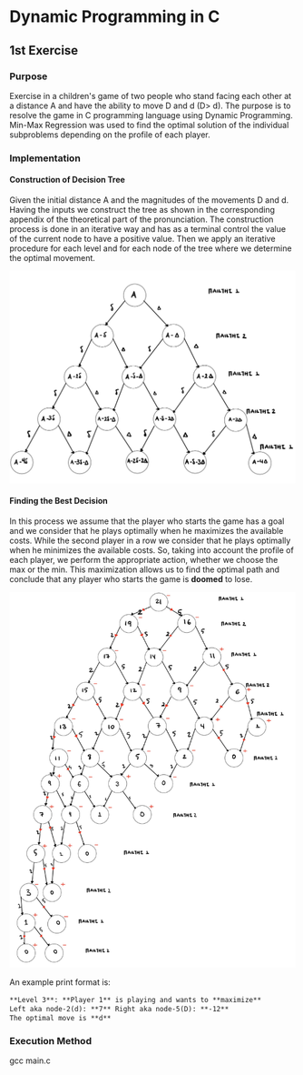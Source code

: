 # Dynamic Programming in C
## 1st Exercise
### Purpose
Exercise in a children's game of two people who stand facing each other at a distance A and have the ability to move D and d (D> d).
The purpose is to resolve the game in C programming language using Dynamic Programming.
Min-Max Regression was used to find the optimal solution of the individual subproblems depending on the profile of each player.
### Implementation
#### Construction of Decision Tree
Given the initial distance A and the magnitudes of the movements D and d.
Having the inputs we construct the tree as shown in the corresponding appendix of the theoretical part of the pronunciation.
The construction process is done in an iterative way and has as a terminal control the value of the current node to have a positive value.
Then we apply an iterative procedure for each level and for each node of the tree where we determine the optimal movement.

![](../Photos/photo.jpg "Photo1")

#### Finding the Best Decision
In this process we assume that the player who starts the game has a goal and we consider that he plays optimally when he maximizes the available costs.
While the second player in a row we consider that he plays optimally when he minimizes the available costs. So, taking into account the profile of each player,
we perform the appropriate action, whether we choose the max or the min. 
This maximization allows us to find the optimal path and conclude that any player who starts the game is **doomed** to lose.

![](../Photos/photo2.jpg "Photo2")

An example print format is:
```
**Level 3**: **Player 1** is playing and wants to **maximize**  
Left aka node-2(d): **7** Right aka node-5(D): **-12**  
The optimal move is **d**  
```
### Execution Method

gcc main.c